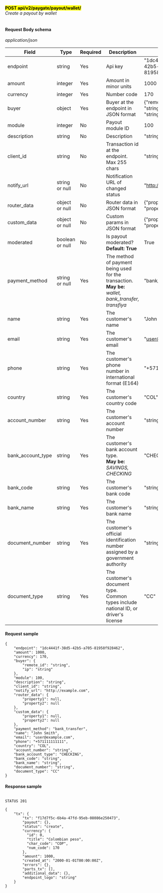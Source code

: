 **<mark>POST api/v2/paygate/payout/wallet/</mark><br/>**
*Create a payout by wallet<br/><br/>*


#### Request Body schema
*application/json*

| Field             | Type                 | Required    | Description                                                                                                       | Example                                 |
|-------------------|----------------------|-------------|-------------------------------------------------------------------------------------------------------------------|-----------------------------------------|
| endpoint          | string <uuid>        | Yes         | Api key                                                                                                           | "1dc4441f-38d5-42b5-a705-81958f928462"  |
| amount            | integer              | Yes         | Amount in minor units                                                                                             | 1000                                    | 
| currency          | integer              | Yes         | Number code                                                                                                       | 170                                     |
| buyer             | object               | Yes         | Buyer at the endpoint in JSON format                                                                              | {"remote_id": "string", "ip": "string"} |
| module            | integer              | No          | Payout module ID                                                                                                  | 100                                     |
| description       | string               | No          | Description                                                                                                       | "string"                                |
| client_id         | string               | No          | Transaction id at the endpoint. <br/>Max 255 chars                                                                | "string"                                |
| notify_url        | string or null <uri> | No          | Notification URL of changed status                                                                                | "http://example.com"                    |
| router_data       | object or null       | No          | Router data in JSON format                                                                                        | {"property1": null, "property2": null}  |
| custom_data       | object or null       | No          | Custom params in JSON format                                                                                      | {"property1": null, "property2": null}  |
| moderated         | boolean or null      | No          | Is payout moderated? <b>Default: True</b>                                                                         | True                                    |
| payment_method    | string or null       | Yes         | The method of payment being used for the transaction. <br/><b>May be:</b> <i>wallet, bank_transfer, transfiya</i> | "bank_transfer"                         |
| name              | string               | Yes         | The customer's name                                                                                               | "John Smith"                            |
| email             | string <email>       | Yes         | The customer's email                                                                                              | "user@example.com"                      |
| phone             | string               | Yes         | The customer's phone number in international format (E164)                                                        | "+571111111111"                         |
| country           | string               | Yes         | The customer's country code                                                                                       | "COL"                                   |
| account_number    | string               | Yes         | The customer's account number                                                                                     | "string"                                |
| bank_account_type | string               | Yes         | The customer's bank account type. <br/><b>May be:</b> <i>SAVINGS, CHECKING</i>                                    | "CHECKING"                              |
| bank_code         | string               | Yes         | The customer's bank code                                                                                          | "string"                                |
| bank_name         | string               | Yes         | The customer's bank name                                                                                          | "string"                                |
| document_number   | string               | Yes         | The customer's official identification number assigned by a government authority                                  | "string"                                |
| document_type     | string               | Yes         | The customer's document type. <br/>Common types include national ID, or driver's license                          | "CC"                                    |


#### Request sample<br/>
```
{
    "endpoint": "1dc4441f-38d5-42b5-a705-81958f928462",
    "amount": 1000,
    "currency": 170,
    "buyer": {
        "remote_id": "string",
        "ip": "string"
    },
    "module": 100,
    "description": "string",
    "client_id": "string",
    "notify_url": "http://example.com",
    "router_data": {
        "property1": null,
        "property2": null
    },
    "custom_data": {
        "property1": null,
        "property2": null
    },
    "payment_method": "bank_transfer",
    "name": "John Smith",
    "email": "user@example.com",
    "phone": "+571111111111",
    "country": "COL",
    "account_number": "string",
    "bank_account_type": "CHECKING",
    "bank_code": "string",
    "bank_name": "string",
    "document_number": "string",
    "document_type": "CC"
}
```

#### Response sample
```

STATUS 201

{
    "tx": {
        "tx": "f17d7f5c-6b4a-47fd-95eb-08086e250473",
        "payout": {},
        "status": "create",
        "currency": {
          "id": 0,
          "title": "Colombian peso",
          "char_code": "COP",
          "num_code": 170
        },
        "amount": 1000,
        "created_at": "2000-01-01T00:00:00Z",
        "errors": {},
        "parts_tx": [],
        "additional_data": {},
        "endpoint_logo": "string"
    }
}
```